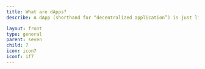 ```yaml
---
title: What are dApps?
describe: A dApp (shorthand for “decentralized application”) is just like any other website, except the users collectively own all the data. Most websites are hosted centrally, which means that all the data processed by that site is stored in a <a href="https://en.wikipedia.org/wiki/Server_farm" target="_blank">server farm</a> owned by the company. In Koi’s model, the network (and therefore, all the data) is owned by all the Node Agents who run Koi on their personal computers. Being decentralized means that no single entity decides what happens to that data.

layout: front
type: general
parent: seven
child: 7
icon: icon7
iconf: if7
---
```

